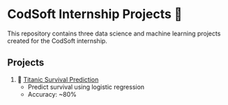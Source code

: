 # CodSoft Internship Projects 🌟

This repository contains three data science and machine learning projects created for the CodSoft internship.

## Projects

1. 🚢 [Titanic Survival Prediction](./TASK_1/)
   - Predict survival using logistic regression
   - Accuracy: ~80%
